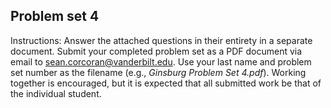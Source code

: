 ## Problem set 4

Instructions: Answer the attached questions in their entirety in a separate document. Submit your completed problem set as a PDF document via email to sean.corcoran@vanderbilt.edu. Use your last name and problem set number as the filename (e.g., *Ginsburg
Problem Set 4.pdf*). Working together is encouraged, but it is expected that all submitted work be that of the individual student.
